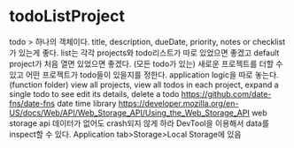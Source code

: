 # todoListProject

todo > 하나의 객체이다.
title, description, dueDate, priority, notes or checklist가 있는게 좋다.
list는 각각 projects와 todo리스트가  따로 있었으면 좋겠고 default project가 처음 열면 있었으면 좋겠다. (모든 todo가 있는)
새로운 프로젝트를 더할 수 있고 어떤 프로젝트가 todo들이 있을지를 정한다.
application logic을 따로 놓는다. (function folder)
view all projects, view all todos in each project, expand a single todo to see edit its details, delete a todo
https://github.com/date-fns/date-fns date time library
https://developer.mozilla.org/en-US/docs/Web/API/Web_Storage_API/Using_the_Web_Storage_API web storage api
  데이터가 없어도 crash되지 않게 하라
  DevTool을 이용해서 data를 inspect할 수 있다. Application tab>Storage>Local Storage에 있음